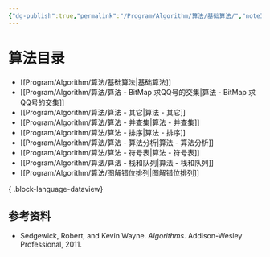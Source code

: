 ```yaml
---
{"dg-publish":true,"permalink":"/Program/Algorithm/算法/基础算法/","noteIcon":""}
---
```


# 算法目录

- [[Program/Algorithm/算法/基础算法\|基础算法]]
- [[Program/Algorithm/算法/算法 - BitMap 求QQ号的交集\|算法 - BitMap 求QQ号的交集]]
- [[Program/Algorithm/算法/算法 - 其它\|算法 - 其它]]
- [[Program/Algorithm/算法/算法 - 并查集\|算法 - 并查集]]
- [[Program/Algorithm/算法/算法 - 排序\|算法 - 排序]]
- [[Program/Algorithm/算法/算法 - 算法分析\|算法 - 算法分析]]
- [[Program/Algorithm/算法/算法 - 符号表\|算法 - 符号表]]
- [[Program/Algorithm/算法/算法 - 栈和队列\|算法 - 栈和队列]]
- [[Program/Algorithm/算法/图解错位排列\|图解错位排列]]

{ .block-language-dataview}

## 参考资料

- Sedgewick, Robert, and Kevin Wayne. _Algorithms_. Addison-Wesley Professional, 2011.
